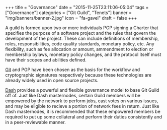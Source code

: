 +++
title = "Governance"
date = "2015-11-25T23:11:06-05:04"
tags = ["Governance"]
categories = ["Git Guild", "Tenets"]
banner = "img/banners/banner-2.jpg"
icon = "fa-gavel"
draft = false
+++

A guild is formed upon two or more individuals PGP signing a Charter that specifies the purpose of a software project and the rules that govern the development of the project. These can include definitions of membership, roles, responsibilities, code quality standards, monetary policy, etc. Any flexibility, such as fee allocation or amount, ammendment to election or membership bylaws, monetary policy changes, and the protocol itself must have their scopes and abilities defined.

[Git](https://git-scm.com/) and PGP have been chosen as the basis for the workflow and cryptographic signatures respectively because these technologies are already widely used in open source projects.

[Dash](dash.org) provides a powerful and flexible governance model to base Git Guild off of. Just like Dash masternodes, certain Guild members will be empowered by the network to perform jobs, cast votes on various issues, and may be eligible to recieve a portion of network fees in return. Just like Dash masternodes, it is recommended that these empowered members be required to put up some collateral and perform their duties consistently and in a peer-reviewable manner.
